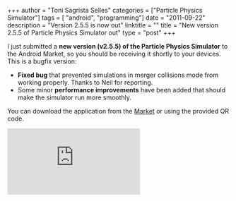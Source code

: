 +++
author = "Toni Sagrista Selles"
categories = ["Particle Physics Simulator"]
tags = [ "android", "programming"]
date = "2011-09-22"
description = "Version 2.5.5 is now out"
linktitle = ""
title = "New version 2.5.5 of Particle Physics Simulator out"
type = "post"
+++

I just submitted a **new version (v2.5.5) of the Particle Physics Simulator** to the Android Market, so you should be receiving it shortly to your devices. This is a bugfix version:

-  **Fixed bug** that prevented simulations in merger collisions mode from working properly. Thanks to Neil for reporting.
-  Some minor **performance improvements** have been added that should make the simulator run more smoothly.

<!--more-->

You can download the application from the [Market](https://market.android.com/details?id=com.tss.android) or using the provided QR code.

![QR code](http://qrcode.kaywa.com/img.php?s=6&d=https%3A%2F%2Fmarket.android.com%2Fdetails%3Fid%3Dcom.tss.android)
